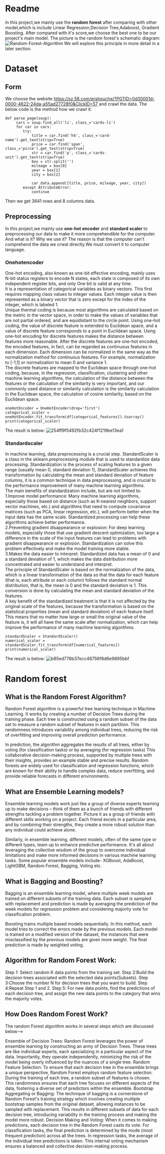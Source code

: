 # Readme 
In this project,we mainly use the **random forest** after comparing with other model,which is include Linear Regression,Decision Tree,Adaboost, Gradient Boosting.
After compared with it's score,we choose the best one to be our project's main model.
The picture is the random forest's schematic diagram:
![Random-Forest-Algorithm](https://github.com/user-attachments/assets/47a4f1bf-e351-45dd-9f06-3ff11f1e4c1e)
We will explore this principle in more detail in a later section.
# Dataset
## Form
We choose the website https://sz.58.com/ershouche/?PGTID=0d30001d-0000-4622-24da-a55ad27728f0&ClickID=57 and crawl the data.
The below code is the method how we crawl it:
```
def parse_page(soup):
     cars = soup.find_all('li', class_='cards-li')
     for car in cars:
        try:
            title = car.find('h4', class_='card-name').get_text(strip=True)
            price = car.find('span', class_='pirce').get_text(strip=True)
            str = car.find('p', class_='cards-unit').get_text(strip=True)
            box = str.split('')
            mileage = box[0]
            year = box[1]
            city = box[2]
            
            car_data.append([title, price, mileage, year, city])
        except AttributeError:
            continue
```
Then we get 3641 rows and 8 columns data.
## Preprocessing
In this project,we mainly use **one-hot encoder** and **standard scaler** to preprocessing our data to make it more comprehendible for the computer.
And what is it? Why we use it?
The reason is that the computer can't comprehend the data we crwal directly.We must convert it to computer language.
### Onehotencoder
One-hot encoding, also known as one-bit effective encoding, mainly uses N-bit status registers to encode N states, each state is composed of its own independent register bits, and only One bit is valid at any time.  
It is a representation of categorical variables as binary vectors. This first requires mapping class values to integer values. Each integer value is then represented as a binary vector that is zero except for the index of the integer, which is labeled 1.  
Unique thermal coding is because most algorithms are calculated based on the metric in the vector space, in order to make the values of variables that are not partial ordered, and are equidistant to the circle point. Using one-hot coding, the value of discrete feature is extended to Euclidean space, and a value of discrete feature corresponds to a point in Euclidean space. Using one-hot encoding for discrete features makes the distance between features more reasonable. After the discrete features are one-hot encoded, the encoded features, in fact, can be regarded as continuous features in each dimension. Each dimension can be normalized in the same way as the normalization method for continuous features. For example, normalization to [-1,1] or normalization to mean 0 and variance 1.  
The discrete features are mapped to the Euclidean space through one-hot coding, because, in the regression, classification, clustering and other machine learning algorithms, the calculation of the distance between the features or the calculation of the similarity is very important, and our commonly used distance or similarity calculation is the similarity calculation in the Euclidean space, the calculation of cosine similarity, based on the Euclidean space.
```
oneHotEncoder = OneHotEncoder(drop='first')
categorical_scaler = oneHotEncoder.fit_transform(df[categorical_features]).toarray()
print(categorical_scaler)
```
The result is below:
![254ff9f5492fb32c424f1219be13ea1](https://github.com/user-attachments/assets/468c41f3-5fde-487d-af8d-e9d16ab50c90)

### Standardscaler
In machine learning, data preprocessing is a crucial step. StandardScaler is a class in the sklearn.preprocessing module that is used to standardize data processing. Standardization is the process of scaling features to a given range (usually mean 0, standard deviation 1), StandardScaler achieves this transformation by calculating the mean and standard deviation of feature columns, it is a common technique in data preprocessing, and is crucial to the performance improvement of many machine learning algorithms.  
The main benefits of standardization include, but are not limited to:  
  1.Improve model performance: Many machine learning algorithms, especially those based on distance (such as K-nearest neighbors, support vector machines, etc.) and algorithms that need to compute covariance matrices (such as PCA, linear regression, etc.), will perform better when the input data has the same scale. Standardized processing can help these algorithms achieve better performance.  
  2.Preventing gradient disappearance or explosion: For deep learning models, especially those that use gradient descent optimization, too large a difference in the scale of the input features can lead to problems with gradient disappearance or explosion. Standardization can solve this problem effectively and make the model training more stable.  
  3.Makes the data easier to interpret: Standardized data has a mean of 0 and a standard deviation of 1, which makes the data distribution more concentrated and easier to understand and interpret.  
The principle of StandardScaler is based on the normalization of the data, which is a linear transformation of the data so that the data for each feature (that is, each attribute or each column) follows the standard normal distribution, that is, the mean is 0 and the standard deviation is 1. This conversion is done by calculating the mean and standard deviation of the features.  
A key benefit of the standardized treatment is that it is not affected by the original scale of the features, because the transformation is based on the statistical properties (mean and standard deviation) of each feature itself. This means that no matter how large or small the original value of the feature is, it will all have the same scale after normalization, which can help improve the performance of many machine learning algorithms.
```
standardScaler = StandardScaler()
numerical_scaler = standardScaler.fit_transform(df[numerical_features])
print(numerical_scaler)
```
The result is below:
![b85ed778b37ecc48756f8d6e9895bbf](https://github.com/user-attachments/assets/7b792ffc-7b5a-4e8f-b201-fd147aa85817)

# Random forest
## What is the Random Forest Algorithm?
Random Forest algorithm is a powerful tree learning technique in Machine Learning. It works by creating a number of Decision Trees during the training phase. Each tree is constructed using a random subset of the data set to measure a random subset of features in each partition. This randomness introduces variability among individual trees, reducing the risk of overfitting and improving overall prediction performance.

In prediction, the algorithm aggregates the results of all trees, either by voting (for classification tasks) or by averaging (for regression tasks) This collaborative decision-making process, supported by multiple trees with their insights, provides an example stable and precise results. Random forests are widely used for classification and regression functions, which are known for their ability to handle complex data, reduce overfitting, and provide reliable forecasts in different environments.
## What are Ensemble Learning models?
Ensemble learning models work just like a group of diverse experts teaming up to make decisions – think of them as a bunch of friends with different strengths tackling a problem together. Picture it as a group of friends with different skills working on a project. Each friend excels in a particular area, and by combining their strengths, they create a more robust solution than any individual could achieve alone.

Similarly, in ensemble learning, different models, often of the same type or different types, team up to enhance predictive performance. It's all about leveraging the collective wisdom of the group to overcome individual limitations and make more informed decisions in various machine learning tasks. Some popular ensemble models include- XGBoost, AdaBoost, LightGBM, Random Forest, Bagging, Voting etc.

## What is Bagging and Boosting?
Bagging is an ensemble learning model, where multiple week models are trained on different subsets of the training data. Each subset is sampled with replacement and prediction is made by averaging the prediction of the week models for regression problem and considering majority vote for classification problem.

Boosting trains multiple based models sequentially. In this method, each model tries to correct the errors made by the previous models. Each model is trained on a modified version of the dataset, the instances that were misclassified by the previous models are given more weight. The final prediction is made by weighted voting.

## Algorithm for Random Forest Work:

Step 1: Select random K data points from the training set.
Step 2:Build the decision trees associated with the selected data points(Subsets).
Step 3:Choose the number N for decision trees that you want to build.
Step 4:Repeat Step 1 and 2.
Step 5: For new data points, find the predictions of each decision tree, and assign the new data points to the category that wins the majority votes.

## How Does Random Forest Work?
The random Forest algorithm works in several steps which are discussed below-->

Ensemble of Decision Trees: Random Forest leverages the power of ensemble learning by constructing an army of Decision Trees. These trees are like individual experts, each specializing in a particular aspect of the data. Importantly, they operate independently, minimizing the risk of the model being overly influenced by the nuances of a single tree.
Random Feature Selection: To ensure that each decision tree in the ensemble brings a unique perspective, Random Forest employs random feature selection. During the training of each tree, a random subset of features is chosen. This randomness ensures that each tree focuses on different aspects of the data, fostering a diverse set of predictors within the ensemble.
Bootstrap Aggregating or Bagging: The technique of bagging is a cornerstone of Random Forest's training strategy which involves creating multiple bootstrap samples from the original dataset, allowing instances to be sampled with replacement. This results in different subsets of data for each decision tree, introducing variability in the training process and making the model more robust.
Decision Making and Voting: When it comes to making predictions, each decision tree in the Random Forest casts its vote. For classification tasks, the final prediction is determined by the mode (most frequent prediction) across all the trees. In regression tasks, the average of the individual tree predictions is taken. This internal voting mechanism ensures a balanced and collective decision-making process.
